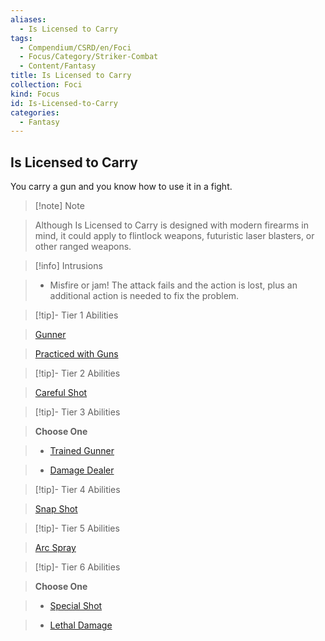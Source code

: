```yaml
---
aliases:
  - Is Licensed to Carry
tags:
  - Compendium/CSRD/en/Foci
  - Focus/Category/Striker-Combat
  - Content/Fantasy
title: Is Licensed to Carry
collection: Foci
kind: Focus
id: Is-Licensed-to-Carry
categories:
  - Fantasy
---
```

## Is Licensed to Carry    
You carry a gun and you know how to use it in a fight.    
  
>[!note] Note    
>Although Is Licensed to Carry is designed with modern firearms in mind, it could apply to flintlock weapons, futuristic laser blasters, or other ranged weapons.   
    
  
>[!info] Intrusions    
>- Misfire or jam! The attack fails and the action is lost, plus an additional action is needed to fix the problem.    
  
  
>[!tip]- Tier 1 Abilities    
> [Gunner](Gunner.md)    
> [Practiced with Guns](Practiced-With-Guns.md)    
  
  
>[!tip]- Tier 2 Abilities    
> [Careful Shot](Careful-Shot.md)    
  
  
>[!tip]- Tier 3 Abilities    
> **Choose One**    
>- [Trained Gunner](Trained-Gunner.md)    
>- [Damage Dealer](Damage-Dealer.md)    
  
  
>[!tip]- Tier 4 Abilities    
> [Snap Shot](Snap-Shot.md)    
  
  
>[!tip]- Tier 5 Abilities    
> [Arc Spray](Arc-Spray.md)    
  
  
>[!tip]- Tier 6 Abilities    
> **Choose One**    
>- [Special Shot](Special-Shot.md)    
>- [Lethal Damage](Lethal-Damage.md)
